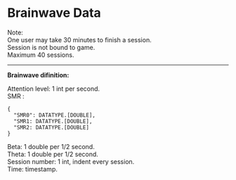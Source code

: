 **Brainwave Data**
========================
Note:  
One user may take 30 minutes to finish a session.  
Session is not bound to game.  
Maximum 40 sessions. 

-------------
**Brainwave difinition:**

Attention level: 1 int per second.  
SMR : 

	{
      "SMR0": DATATYPE.[DOUBLE],
      "SMR1: DATATYPE.[DOUBLE],
      "SMR2: DATATYPE.[DOUBLE]
    }
    
Beta: 1 double per 1/2 second.  
Theta: 1 double per 1/2 second.  
Session number: 1 int, indent every session.  
Time: timestamp.  
